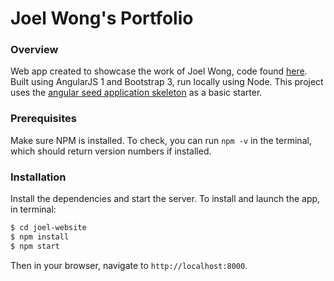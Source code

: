 # Joel Wong's Portfolio

### Overview
Web app created to showcase the work of Joel Wong, code found [here](https://github.com/sonyakhan/mypapercat). Built using AngularJS 1 and Bootstrap 3, run locally using Node. This project uses the [angular seed application skeleton](https://github.com/angular/angular-seed) as a basic starter.

### Prerequisites
Make sure NPM is installed. To check, you can run `npm -v` in the terminal, which should return version numbers if installed.


### Installation

Install the dependencies and start the server. To install and launch the app, in terminal:

```sh
$ cd joel-website
$ npm install
$ npm start
```
Then in your browser, navigate to `http://localhost:8000`.
